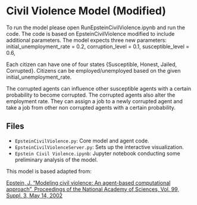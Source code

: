 #  Civil Violence Model (Modified)

To run the model please open RunEpsteinCivilViolence.ipynb and run the code. 
The code is based on EpsteinCivilViolence modified to include additional parameters. 
The model expects three new parameters: 
initial_unemployment_rate = 0.2,
corruption_level = 0.1,
susceptible_level = 0.6,

Each citizen can have one of four states {Susceptible, Honest, Jailed, Corrupted}.  Citizens can be employed/unemployed based on the given initial_unemployment_rate. 

The corrupted agents can influence other susceptible agents with a certain probability to become corrupted. 
The corrupted agents also alter the employment rate. They can assign a job to a newly corrupted agent and take a job from other non corrupted agents with a certain probability. 


## Files

* ``EpsteinCivilViolence.py``: Core model and agent code.
* ``EpsteinCivilViolenceServer.py``: Sets up the interactive visualization.
* ``Epstein Civil Violence.ipynb``: Jupyter notebook conducting some preliminary analysis of the model.


This model is based adapted from:

[Epstein, J. “Modeling civil violence: An agent-based computational approach”, Proceedings of the National Academy of Sciences, Vol. 99, Suppl. 3, May 14, 2002](http://www.pnas.org/content/99/suppl.3/7243.short)

